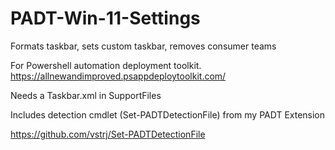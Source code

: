# PADT-Win-11-Settings
Formats taskbar, sets custom taskbar, removes consumer teams


For Powershell automation deployment toolkit.
https://allnewandimproved.psappdeploytoolkit.com/

Needs a Taskbar.xml in SupportFiles


Includes detection cmdlet (Set-PADTDetectionFile) from my  PADT Extension

https://github.com/vstrj/Set-PADTDetectionFile
